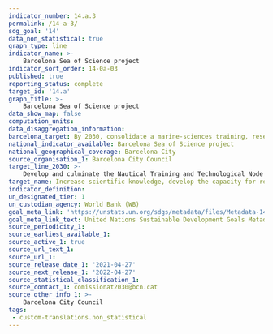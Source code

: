 ```yaml
---
indicator_number: 14.a.3
permalink: /14-a-3/
sdg_goal: '14'
data_non_statistical: true
graph_type: line
indicator_name: >-
    Barcelona Sea of Science project
indicator_sort_order: 14-0a-03
published: true
reporting_status: complete
target_id: '14.a'
graph_title: >-
    Barcelona Sea of Science project
data_show_map: false
computation_units: 
data_disaggregation_information:
barcelona_target: By 2030, consolidate a marine-sciences training, research and development hub
national_indicator_available: Barcelona Sea of Science project
national_geographical_coverage: Barcelona City
source_organisation_1: Barcelona City Council
target_line_2030: >-
    Develop and culminate the Nautical Training and Technological Node project
target_name: Increase scientific knowledge, develop the capacity for research and transfer marine technology, taking into account the Intergovernmental Oceanographic Commission’s criteria and directives for the transfer of marine technology, with the aim of improving the health of the oceans and reinforcing the contribution of marine biodiversity to the development of developing countries, in particular small, insular developing states and less advanced countries
indicator_definition:
un_designated_tier: 1
un_custodian_agency: World Bank (WB)
goal_meta_link: 'https://unstats.un.org/sdgs/metadata/files/Metadata-14-0a-01.pdf'
goal_meta_link_text: United Nations Sustainable Development Goals Metadata (pdf 894kB)
source_periodicity_1: 
source_earliest_available_1: 
source_active_1: true
source_url_text_1:
source_url_1:
source_release_date_1: '2021-04-27'
source_next_release_1: '2022-04-27'
source_statistical_classification_1: 
source_contact_1: comissionat2030@bcn.cat
source_other_info_1: >-
    Barcelona City Council
tags:
 - custom-translations.non_statistical
---
```

